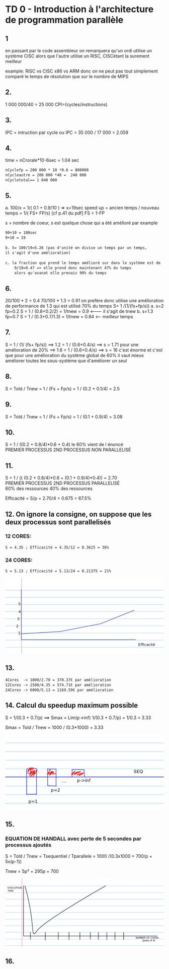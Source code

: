 # TD 0 - Introduction à l'architecture de programmation parallèle
## 1
 en passant par le code assembleur on remarquera qu'un ordi utilise
un système CISC alors que l'autre utilise un RISC, CISCétant la surement 
meilleur

example:
RISC vs CISC
x86 vs ARM
donc on ne peut pas tout simplement comparé le temps de résolution que sur le 
nombre de MIPS

## 2.
 1 000 000/40 = 25 000 
CPI=(cycles/instructions)

## 3.
 IPC = intruction par cycle
ou  IPC = 35 000 / 17 000 =  2.059

## 4.
  time = nCrorale*10-6sec = 1.04 sec
    
    nCyclefp = 200 000 * 10 *0.6 = 800000
    nCycleautre = 200 000 *40 =  240 000
    nCycletotal== 1 040 000

## 5.
  a. 100/x = 1/( 0.1 + 0.9/10 ) => x=19sec
speed up = ancien temps / nouveau temps = 1/( FS+ FP/s) [cf p.41 du pdf]
    FS = 1-FP

s = nombre de coeur, s est quelque chose qui a été amélioré
par example

    90+10 = 100sec 
    9+10 = 19

    b. S= 100/19=5.26 (pas d'unité on divise un temps par un temps,
    il s'agit d'une amélioration)

    c. la fraction que prend le temps amélioré sur dans le système est de 
        9/19=0.47 => elle prend donc maintenant 47% du temps
        alors qu'avanat elle prenais 90% du temps

## 6. 
 20/100 * 2 = 0.4
    70/100 * 1.3 = 0.91
on prefère donc utilise une amélioration de performance de 1.3 qui est utilisé 70% du temps
S= 1 /(1/(fs+fp/s))
 a. s=2 fp=0.2      S = 1 / (0.8+0.2/2) = 1/tnew = 0.9 <--- il s'agit de tnew
 b. s=1.3 fp=0.7    S = 1 / (0.3+0.7/1.3) = 1/tnew = 0.84 <-- meilleur temps 


## 7. 
 S = 1 / (1/ (fs+ fp/s)) 
    ==> 1.2 = 1 / (0.6+0.4/s) ==> s = 1.71  pour une amélioration de 20%
    ==> 1.6 = 1 / (0.6+0.4/s) ==> s = 16 c'est énorme et c'est que pour une amélioration du système global de 60% 
il vaut mieux améliorer toutes les sous-système que d'améliorer un seul

## 8. 
S = Told / Tnew = 1 / (Fs + Fp/s) = 1 / (0.2 + 0.1/4) = 2.5


## 9.
S = Told / Tnew = 1 / (Fs + Fp/s) = 1 / (0.1 + 0.9/4) = 3.08

## 10.
S = 1 / ((0.2 + 0.8/4)*0.6 + 0.4)    le 60% vient de l énoncé <br>
        PREMIER PROCESSUS    2ND PROCESSUS NON PARALLELISÉ                                  
## 11.
S = 1 / (( (0.2 + 0.8/4)*0.6 + (0.1 + 0.9/4)*0.4))  = 2.70 <br>
        PREMIER PROCESSUS   2ND PROCESSUS PARALLELISÉ <br>
        60% des ressources  40% des ressources

Efficacité = S/p = 2.70/4 = 0.675 = 67.5%


## 12. On ignore la consigne, on suppose que les deux processus sont parallelisés

### 12 CORES: 
    S = 4.35 ; Efficacité = 4.35/12 = 0.3625 = 36%
### 24 CORES:
    S = 5.13 ; Efficacité = 5.13/24 = 0.21375 = 21%

<img src="./img/graph.png"></img>

## 13.
    4Cores  -> 1000/2.70 = 370.37€ par amélioration
    12Cores -> 2500/4.35 = 574.71€ par amélioration
    24Cores -> 6000/5.13 = 1169.59€ par amélioration

## 14. Calcul du speedup maximum possible
S = 1/(0.3 + 0.7/p) ==> Smax = Lim(p->inf) 1/(0.3 + 0.7/p) = 1/0.3 = 3.33

Smax = Told / Tnew = 1000 / (0.3*1000) = 3.33

<img src = "./img/graph2.png"></img>

## 15.
### EQUATION DE HANDALL avec perte de 5 secondes par processus ajoutés
S = Told / Tnew = Tsequentiel / Tparallele = 1000 /(0.3x1000 + 700/p + 5x(p-1)) 

Tnew = 5p² + 295p + 700

<img src="./img/graph3.png"></img>

## 16.

